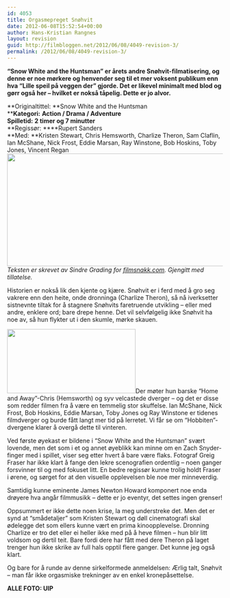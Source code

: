 ```yaml
---
id: 4053
title: Orgasmepreget Snøhvit
date: 2012-06-08T15:52:54+00:00
author: Hans-Kristian Rangnes
layout: revision
guid: http://filmbloggen.net/2012/06/08/4049-revision-3/
permalink: /2012/06/08/4049-revision-3/
---
```

**“Snow White and the Huntsman” er årets andre Snøhvit-filmatisering, og denne er noe mørkere og henvender seg til et mer voksent publikum enn hva “Lille speil på veggen der” gjorde. Det er likevel minimalt med blod og gørr også her – hvilket er nokså tåpelig. Dette er jo alvor.<!--more-->**

**Originaltittel: **Snow White and the Huntsman  
****Kategori:** **Action / Drama / Adventure**  
**Spilletid:** **2 timer og 7 minutter**  
**Regissør: ****Rupert Sanders  
**Med: **Kristen Stewart, Chris Hemsworth, Charlize Theron, Sam Claflin, Ian McShane, Nick Frost, Eddie Marsan, Ray Winstone, Bob Hoskins, Toby Jones, Vincent Regan  
<a href="http://filmbloggen.net/?attachment_id=4050" rel="attachment wp-att-4050"><img class="alignnone size-large wp-image-4050" src="http://filmbloggen.net/wp-content/uploads//2012/06/snow-white-620x263.jpg" alt="" width="620" height="263" /></a>  
_Teksten er skrevet av Sindre Grading for <a href="http://filmsnakk.com" target="_blank">filmsnakk.com</a>. Gjengitt med tillatelse._

Historien er nokså lik den kjente og kjære. Snøhvit er i ferd med å gro seg vakrere enn den heite, onde dronninga (Charlize Theron), så nå iverksetter sistnevnte tiltak for å stagnere Snøhvits faretruende utvikling – eller med andre, enklere ord; bare drepe henne. Det vil selvfølgelig ikke Snøhvit ha noe av, så hun flykter ut i den skumle, mørke skauen.

<div>
  <a href="http://myoscaropinion.files.wordpress.com/2012/06/11.jpg"><img class="alignright" src="http://myoscaropinion.files.wordpress.com/2012/06/11.jpg?w=300&h=150" alt="" width="300" height="150" /></a>Der møter hun barske “Home and Away”-Chris (Hemsworth) og syv velcastede dverger – og det er disse som redder filmen fra å være en temmelig stor skuffelse. Ian McShane, Nick Frost, Bob Hoskins, Eddie Marsan, Toby Jones og Ray Winstone er tidenes filmdverger og burde fått langt mer tid på lerretet. Vi får se om “Hobbiten”-dvergene klarer å overgå dette til vinteren.
</div>

Ved første øyekast er bildene i “Snow White and the Huntsman” svært lovende, men det som i et og annet øyeblikk kan minne om en Zach Snyder-finger med i spillet, viser seg etter hvert å bare være flaks. Fotograf Greig Fraser har ikke klart å fange den lekre scenografien ordentlig – noen ganger forsvinner til og med fokuset litt. En bedre regissør kunne trolig holdt Fraser i ørene, og sørget for at den visuelle opplevelsen ble noe mer minneverdig.

Samtidig kunne eminente James Newton Howard komponert noe enda drøyere hva angår filmmusikk – dette er jo eventyr, det settes ingen grenser!

Oppsummert er ikke dette noen krise, la meg understreke det. Men det er synd at “smådetaljer” som Kristen Stewart og døll cinematografi skal ødelegge det som ellers kunne vært en prima kinoopplevelse. Dronning Charlize er tro det eller ei heller ikke med på å heve filmen – hun blir litt voldsom og dertil teit. Bare fordi dere har fått med dere Theron på laget trenger hun ikke skrike av full hals opptil flere ganger. Det kunne jeg også klart.

Og bare for å runde av denne sirkelformede anmeldelsen: Ærlig talt, Snøhvit – man får ikke orgasmiske trekninger av en enkel kronepåsettelse.

**ALLE FOTO: UIP**